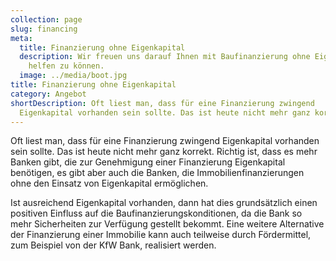 ```yaml
---
collection: page
slug: financing
meta:
  title: Finanzierung ohne Eigenkapital
  description: Wir freuen uns darauf Ihnen mit Baufinanzierung ohne Eigenkapital
    helfen zu können.
  image: ../media/boot.jpg
title: Finanzierung ohne Eigenkapital
category: Angebot
shortDescription: Oft liest man, dass für eine Finanzierung zwingend
  Eigenkapital vorhanden sein sollte. Das ist heute nicht mehr ganz korrekt.
---
```

Oft liest man, dass für eine Finanzierung zwingend Eigenkapital vorhanden sein sollte. Das ist heute nicht mehr ganz korrekt. Richtig ist, dass es mehr Banken gibt, die zur Genehmigung einer Finanzierung Eigenkapital benötigen, es gibt aber auch die Banken, die Immobilienfinanzierungen ohne den Einsatz von Eigenkapital ermöglichen.

Ist ausreichend Eigenkapital vorhanden, dann hat dies grundsätzlich einen positiven Einfluss auf die Baufinanzierungskonditionen, da die Bank so mehr Sicherheiten zur Verfügung gestellt bekommt. Eine weitere Alternative der Finanzierung einer Immobilie kann auch teilweise durch Fördermittel, zum Beispiel von der KfW Bank, realisiert werden.